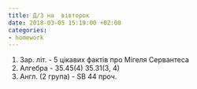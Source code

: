 ```yaml
---
title: Д/З на  вівторок
date: 2018-03-05 15:19:00 +02:00
categories:
- homework
---
```


1. Зар. літ.  - 5 цікавих фактів про Мігеля Сервантеса
2. Алгебра - 35.45(4) 35.31(3, 4)
3. Англ. (2 група) - SB 44 проч.